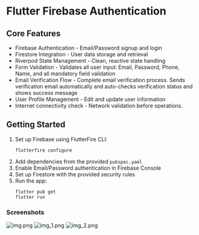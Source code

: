 # Flutter Firebase Authentication

## Core Features
* Firebase Authentication - Email/Password signup and login
* Firestore Integration - User data storage and retrieval
* Riverpod State Management - Clean, reactive state handling
* Form Validation - Validates all user input: Email, Password, Phone, Name, and all mandatory field validation
* Email Verification Flow - Complete email verification process. Sends verification email automatically and auto-checks verification status and shows success message
* User Profile Management - Edit and update user information
* Internet connectivity check - Network validation before operations.

## Getting Started
1. Set up Firebase using FlutterFire CLI: 
    ``` 
   flutterfire configure
   ```
2. Add dependencies from the provided `pubspec.yaml`
3. Enable Email/Password authentication in Firebase Console
4. Set up Firestore with the provided security rules
5. Run the app:
    ``` 
    flutter pub get
    flutter run
    ```
### Screenshots

![img.png](img.png)
![img_1.png](img_1.png)
![img_2.png](img_2.png)